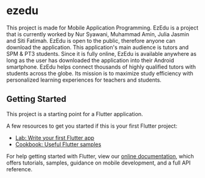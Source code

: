 # ezedu

This project is made for Mobile Application Programming. EzEdu is a project that is currently worked by Nur Syawani, Muhammad Amin, Julia
Jasmin and Siti Fatimah. EzEdu is open to the public, therefore anyone can download the
application. This application's main audience is tutors and SPM & PT3 students. Since it is fully
online, EzEdu is available anywhere as long as the user has downloaded the application into their
Android smartphone. EzEdu helps connect thousands of highly qualified tutors with students
across the globe. Its mission is to maximize study efficiency with personalized learning
experiences for teachers and students.

## Getting Started

This project is a starting point for a Flutter application.

A few resources to get you started if this is your first Flutter project:

- [Lab: Write your first Flutter app](https://flutter.dev/docs/get-started/codelab)
- [Cookbook: Useful Flutter samples](https://flutter.dev/docs/cookbook)

For help getting started with Flutter, view our
[online documentation](https://flutter.dev/docs), which offers tutorials,
samples, guidance on mobile development, and a full API reference.
